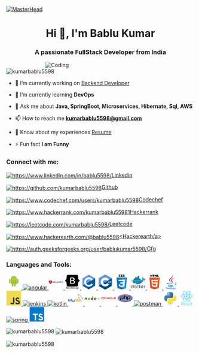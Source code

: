 [![MasterHead](https://www.wingstechsolutions.com/wp-content/uploads/2022/03/full-stack-development.gif)]()
 
 
<h1 align="center">Hi 👋, I'm Bablu Kumar</h1>
<h3 align="center">A passionate FullStack Developer from India</h3>
<img align="right" alt="Coding" width="400" src="https://cdn.dribbble.com/users/1162077/screenshots/3848914/programmer.gif">

<p align="left"> <img src="https://komarev.com/ghpvc/?username=kumarbablu5598&label=Profile%20views&color=0e75b6&style=flat" alt="kumarbablu5598" /> </p>


- 🔭 I’m currently working on [Backend Developer](https://github.com/kumarbablu5598/Springboot_Projects)

- 🌱 I’m currently learning **DevOps**

- 💬 Ask me about **Java, SpringBoot, Microservices, Hibernate, Sql, AWS**

- 📫 How to reach me **kumarbablu5598@gmail.com**

- 📄 Know about my experiences [Resume](https://drive.google.com/file/d/1KHQp_2lQpaje_7WUzQMJ6pCoJa6YMVMe/view)

- ⚡ Fun fact **I am Funny**

<h3 align="left">Connect with me:</h3>
<p align="left">


<a href="https://linkedin.com/in/bablu5598" target="blank"><img align="center" alt="https://www.linkedin.com/in/bablu5598/" height="30" width="40"/>Linkedin</a>

<a href="https://github.com/kumarbablu5598" target="blank"><img align="center" alt="https://github.com/kumarbablu5598" height="30" width="40"/>Github</a>

<a href="https://codechef.com/users/kumarbablu5598" target="blank"><img align="center" alt="https://www.codechef.com/users/kumarbablu5598" height="30" width="40"/>Codechef</a>

<a href="https://hackerrank.com/kumarbablu55981" target="blank"><img align="center" alt="https://www.hackerrank.com/kumarbablu55981" height="30" width="40"/>Hackerrank</a>

<a href="https://leetcode.com/kumarbablu5598" target="blank"><img align="center" alt="https://leetcode.com/kumarbablu5598/" height="30" width="40"/>Leetcode</a>

<a href="https://hackerearth.com/@bablu5598" target="blank"><img align="center" alt="https://www.hackerearth.com/@bablu5598" height="30" width="40"/><Hackerearth/a>

<a href="https://auth.geeksforgeeks.org/user/bablukumar5598" target="blank"><img align="center" alt="https://auth.geeksforgeeks.org/user/bablukumar5598/" height="30" width="40"/>Gfg</a>

</p>

<h3 align="left">Languages and Tools:</h3>
<p align="left"> <a href="https://developer.android.com" target="_blank" rel="noreferrer"> <img src="https://raw.githubusercontent.com/devicons/devicon/master/icons/android/android-original-wordmark.svg" alt="android" width="40" height="40"/> </a> <a href="https://angular.io" target="_blank" rel="noreferrer"> <img src="https://angular.io/assets/images/logos/angular/angular.svg" alt="angular" width="40" height="40"/> </a> <a href="https://angular.io" target="_blank" rel="noreferrer"> <img src="https://raw.githubusercontent.com/devicons/devicon/master/icons/angularjs/angularjs-original-wordmark.svg" alt="angularjs" width="40" height="40"/> </a> <a href="https://getbootstrap.com" target="_blank" rel="noreferrer"> <img src="https://raw.githubusercontent.com/devicons/devicon/master/icons/bootstrap/bootstrap-plain-wordmark.svg" alt="bootstrap" width="40" height="40"/> </a> <a href="https://www.cprogramming.com/" target="_blank" rel="noreferrer"> <img src="https://raw.githubusercontent.com/devicons/devicon/master/icons/c/c-original.svg" alt="c" width="40" height="40"/> </a> <a href="https://www.w3schools.com/cpp/" target="_blank" rel="noreferrer"> <img src="https://raw.githubusercontent.com/devicons/devicon/master/icons/cplusplus/cplusplus-original.svg" alt="cplusplus" width="40" height="40"/> </a> <a href="https://www.w3schools.com/css/" target="_blank" rel="noreferrer"> <img src="https://raw.githubusercontent.com/devicons/devicon/master/icons/css3/css3-original-wordmark.svg" alt="css3" width="40" height="40"/> </a> <a href="https://www.docker.com/" target="_blank" rel="noreferrer"> <img src="https://raw.githubusercontent.com/devicons/devicon/master/icons/docker/docker-original-wordmark.svg" alt="docker" width="40" height="40"/> </a> <a href="https://www.w3.org/html/" target="_blank" rel="noreferrer"> <img src="https://raw.githubusercontent.com/devicons/devicon/master/icons/html5/html5-original-wordmark.svg" alt="html5" width="40" height="40"/> </a> <a href="https://www.java.com" target="_blank" rel="noreferrer"> <img src="https://raw.githubusercontent.com/devicons/devicon/master/icons/java/java-original.svg" alt="java" width="40" height="40"/> </a> <a href="https://developer.mozilla.org/en-US/docs/Web/JavaScript" target="_blank" rel="noreferrer"> <img src="https://raw.githubusercontent.com/devicons/devicon/master/icons/javascript/javascript-original.svg" alt="javascript" width="40" height="40"/> </a> <a href="https://www.jenkins.io" target="_blank" rel="noreferrer"> <img src="https://www.vectorlogo.zone/logos/jenkins/jenkins-icon.svg" alt="jenkins" width="40" height="40"/> </a> <a href="https://kotlinlang.org" target="_blank" rel="noreferrer"> <img src="https://www.vectorlogo.zone/logos/kotlinlang/kotlinlang-icon.svg" alt="kotlin" width="40" height="40"/> </a> <a href="https://www.mysql.com/" target="_blank" rel="noreferrer"> <img src="https://raw.githubusercontent.com/devicons/devicon/master/icons/mysql/mysql-original-wordmark.svg" alt="mysql" width="40" height="40"/> </a> <a href="https://nodejs.org" target="_blank" rel="noreferrer"> <img src="https://raw.githubusercontent.com/devicons/devicon/master/icons/nodejs/nodejs-original-wordmark.svg" alt="nodejs" width="40" height="40"/> </a> <a href="https://www.oracle.com/" target="_blank" rel="noreferrer"> <img src="https://raw.githubusercontent.com/devicons/devicon/master/icons/oracle/oracle-original.svg" alt="oracle" width="40" height="40"/> </a> <a href="https://www.php.net" target="_blank" rel="noreferrer"> <img src="https://raw.githubusercontent.com/devicons/devicon/master/icons/php/php-original.svg" alt="php" width="40" height="40"/> </a> <a href="https://postman.com" target="_blank" rel="noreferrer"> <img src="https://www.vectorlogo.zone/logos/getpostman/getpostman-icon.svg" alt="postman" width="40" height="40"/> </a> <a href="https://www.python.org" target="_blank" rel="noreferrer"> <img src="https://raw.githubusercontent.com/devicons/devicon/master/icons/python/python-original.svg" alt="python" width="40" height="40"/> </a> <a href="https://reactjs.org/" target="_blank" rel="noreferrer"> <img src="https://raw.githubusercontent.com/devicons/devicon/master/icons/react/react-original-wordmark.svg" alt="react" width="40" height="40"/> </a> <a href="https://spring.io/" target="_blank" rel="noreferrer"> <img src="https://www.vectorlogo.zone/logos/springio/springio-icon.svg" alt="spring" width="40" height="40"/> </a> <a href="https://www.typescriptlang.org/" target="_blank" rel="noreferrer"> <img src="https://raw.githubusercontent.com/devicons/devicon/master/icons/typescript/typescript-original.svg" alt="typescript" width="40" height="40"/> </a> </p>

<p><img align="left" src="https://github-readme-stats.vercel.app/api/top-langs?username=kumarbablu5598&show_icons=true&locale=en&layout=compact" alt="kumarbablu5598" /></p>

<p>&nbsp;<img align="center" src="https://github-readme-stats.vercel.app/api?username=kumarbablu5598&show_icons=true&locale=en" alt="kumarbablu5598" /></p>

<p><img align="center" src="https://github-readme-streak-stats.herokuapp.com/?user=kumarbablu5598&" alt="kumarbablu5598" /></p>

